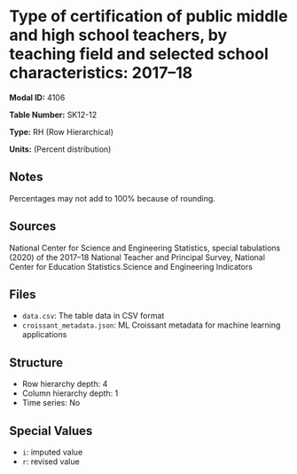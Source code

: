 # Type of certification of public middle and high school teachers, by teaching field and selected school characteristics: 2017–18

**Modal ID:** 4106

**Table Number:** SK12-12

**Type:** RH (Row Hierarchical)

**Units:** (Percent distribution)

## Notes

Percentages may not add to 100% because of rounding.

## Sources

National Center for Science and Engineering Statistics, special tabulations (2020) of the 2017–18 National Teacher and Principal Survey, National Center for Education Statistics.Science and Engineering Indicators

## Files

- `data.csv`: The table data in CSV format
- `croissant_metadata.json`: ML Croissant metadata for machine learning applications

## Structure

- Row hierarchy depth: 4
- Column hierarchy depth: 1
- Time series: No

## Special Values

- `i`: imputed value
- `r`: revised value
